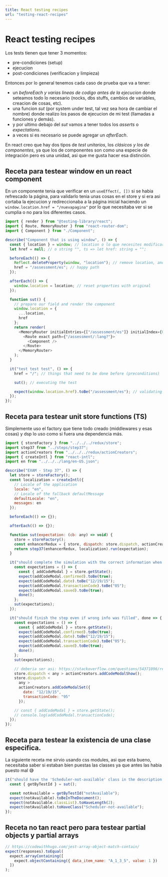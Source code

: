 ```yaml
---
title: React testing recipes
url: "testing-react-recipes"
---
```


# React testing recipes

Los tests tienen que tener 3 momentos:

- pre-condiciones (setup)
- ejecucion
- post-condiciones (verificacion y limpieza)

Entonces por lo general tenemos cada caso de prueba que va a tener:

- un _beforeEach y varias lineas de codigo antes de la ejecucion_ donde seteamos todo lo necesario (nocks, dbs stuffs, cambios de variables, creacion de cosas, etc).
- una funcion _sut_ (por system under test, tal vez sea hora de cambiar el nombre) donde realizo los pasos de ejecucion de mi test (llamadas a funciones y demás).
- y por ultimo debajo del _sut_ vamos a tener todos los _asserts_ o _expectations_.
- a veces si es necesario se puede agregar un _afterEach_.

En react creo que hay dos tipos de _test unitarios_, los _clásicos y los de componentes_, ya que los de componentes son como una especie de integración pero es una unidad, asi que me gusta hacer esa distinción.

## Receta para testear window en un react component

En un componente tenia que verificar en un `useEffect(, [])` si se habia refrescado la página, para validarlo tenia unas cosas en el store y si era asi cortaba la ejecucion y redireccionaba a la página inicial haciendo un `window.location.href = "/nuevapagina"` por lo que necesitaba ver si se cumplia o no para los diferentes casos.

```javascript
import { render } from "@testing-library/react";
import { Route, MemoryRouter } from "react-router-dom";
import { Component } from "./Component";

describe("Component that is using window", () => {
  const { location } = window; // location o lo que necesites modificar del window.
  let href = null; // o string "", ts => let href: string = "";

  beforeEach(() => {
    Reflect.deleteProperty(window, "location"); // remove location, and every property that you need to test
    href = "/assessment/es"; // happy path
  });

  afterEach(() => {
    window.location = location; // reset properties with original
  });

  function sut() {
    // prepare our field and render the component
    window.location = {
      ...location,
      href
    };
    return render(
      <MemoryRouter initialEntries={["/assessment/es"]} initialIndex={0}>
        <Route exact path={"/assessment/:lang?"}>
          <Component />
        </Route>
      </MemoryRouter>
    );
  }

  it("test test test", () => {
    href = "/"; // things that need to be done before (preconditions)

    sut(); // executing the test

    expect(window.location.href).toBe("/assessment/es"); // validating the test
  });
});
```

## Receta para testear unit store functions (TS)

Simplemente uso el factory que tiene todo creado (middlewares y esas cosas) y dsp lo uso como si fuera una dependencia más.

```js
import { storeFactory } from "../../../redux/store";
import step37 from "../steps/step37";
import actionCreators from "../../../redux/actionCreators";
import { createIntl } from "react-intl";
import en from "../../../lang/en-US.json";

describe("EXAM - Step 37", () => {
  let store = storeFactory();
  const localization = createIntl({
    // Locale of the application
    locale: "en",
    // Locale of the fallback defaultMessage
    defaultLocale: "en",
    messages: en
  });

  beforeEach(() => {});

  afterEach(() => {});

  function sut(expectation: (cb: any) => void) {
    store = storeFactory();
    const enhancerRedux = { store, dispatch: store.dispatch, actionCreators };
    return step37(enhancerRedux, localization).run(expectation);
  }

  it("should complete the simulation with the correct information when timeout", done => {
    const expectations = () => {
      const { addCodeModal } = store.getState();
      expect(addCodeModal.confirmed).toBe(true);
      expect(addCodeModal.date).toBe("12/19/15");
      expect(addCodeModal.transactionCode).toBe("05");
      expect(addCodeModal.saved).toBe(true);
      done();
    };
    sut(expectations);
  });

  it("should finish the step even if wrong info was filled", done => {
    const expectations = () => {
      const { addCodeModal } = store.getState();
      expect(addCodeModal.confirmed).toBe(true);
      expect(addCodeModal.date).toBe("12/19/15");
      expect(addCodeModal.transactionCode).toBe("05");
      expect(addCodeModal.saved).toBe(true);
      done();
    };
    sut(expectations);

    // deberia ser asi: https://stackoverflow.com/questions/54371096/redux-thunk-property-type-missing-when-calling-action-through-store-dispatch
    store.dispatch < any > actionCreators.addCodeModalShow();
    store.dispatch <
      any >
      actionCreators.addCodeModalSet({
        date: "12/19/15",
        transactionCode: "95"
      });

    // const { addCodeModal } = store.getState();
    // console.log(addCodeModal.transactionCode);
  });
});
```

## Receta para testear la existencia de una clase especifica.

La siguiente receta me sirvio usando css modules, asi que esta bueno, necesitaba saber si estaban bien puestas las classes ya que antes las habia puesto mal 😅

```js
it("should have the 'Scheduler-not-available' class in the description for NOT AVAILABLE chart", () => {
  const { getByTestId } = sut();

  const notAvailable = getByTestId("notAvailable");
  expect(notAvailable).toBeInTheDocument();
  expect(notAvailable.classList).toHaveLength(2);
  expect(notAvailable).toHaveClass("Scheduler-not-available");
});
```

## Receta no tan react pero para testear partial objects y partial arrays

```js
// https://codewithhugo.com/jest-array-object-match-contain/
expect(responses).toEqual(
  expect.arrayContaining([
    expect.objectContaining({ data_item_name: "A_1_3_5", value: 1 })
  ])
);
```
